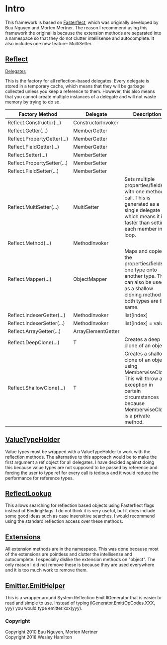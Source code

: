 # Intro

This framework is based on [Fasterflect](https://github.com/buunguyen/fasterflect), which was originally developed by 
Buu Nguyen and Morten Mertner. The reason I recommend using this framework the original is because the extension methods 
are separated into a namespace so that they do not clutter intellisense and autocomplete. It also includes one new feature: 
MultiSetter.

## [Reflect](https://github.com/ffhighwind/fasterflect/blob/master/Fasterflect/Fasterflect/Reflect.cs)

[Delegates](https://github.com/ffhighwind/fasterflect/blob/master/Fasterflect/Fasterflect/Delegates.cs)

This is the factory for all reflection-based delegates. Every delegate is stored in a temporary cache, which means that they will be 
garbage collected unless you keep a reference to them. However, this also means that you cannot create multiple instances of a delegate
and will not waste memory by trying to do so.

| Factory Method | Delegate | Description |
| --- | --- | --- |
| Reflect.Constructor(...) | ConstructorInvoker | |
| Reflect.Getter(...) | MemberGetter | | 
| Reflect.PropertyGetter(...) | MemberGetter | |
| Reflect.FieldGetter(...) | MemberGetter | |
| Reflect.Setter(...) | MemberSetter | |
| Reflect.PropertySetter(...) | MemberSetter | |
| Reflect.FieldSetter(...) | MemberSetter | |
| Reflect.MultiSetter(...) | MultiSetter | Sets multiple properties/fields with one method call. This is generated as a single delegate which means it is faster than setting each member in a loop. |
| Reflect.Method(...) | MethodInvoker | |
| Reflect.Mapper(...) | ObjectMapper | Maps and copies the properties/fields of one type onto another type. This can also be used as a shallow cloning method if both types are the same. |
| Reflect.IndexerGetter(...) | MethodInvoker | list[index] |
| Reflect.IndexerSetter(...) | MethodInvoker | list[index] = value |
| Reflect.ArrayGetter(...) | ArrayElementGetter |  |
| Reflect.DeepClone<T>(...) | T | Creates a deep clone of an object. |
| Reflect.ShallowClone<T>(...) | T | Creates a shallow clone of an object using MemberwiseClone. This will throw an exception in certain circumstances because MemberwiseClone is a private method. |

## [ValueTypeHolder](https://github.com/ffhighwind/fasterflect/blob/master/Fasterflect/Fasterflect/ValueTypeHolder.cs)

Value types must be wrapped with a ValueTypeHolder to work with the reflection methods. The alternative to this approach would be 
to make the first argument a ref object for all delegates. I have decided against doing this because value types are not supposed 
to be passed by reference and forcing the user to type ref for every call is tedious and it would reduce the performance for reference types.

## [ReflectLookup](https://github.com/ffhighwind/fasterflect/blob/master/Fasterflect/Fasterflect/ReflectLookup.cs)

This allows searching for reflection based objects using Fasterflect flags instead of BindingFlags. I do not think it is very useful, 
but it does include some good ideas such as case insensitive searches. I would recommend using the standard reflection access over these methods.

## [Extensions](https://github.com/ffhighwind/fasterflect/tree/master/Fasterflect/Fasterflect/Extensions)

All extension methods are in the namespace. This was done because most of the extensions are pointless and clutter the intellisense
and autocomplete. I especially dislike the extension methods on "object". The only reason I did not remove these is because they are 
used everywhere and it is too much work to remove them.

## [Emitter.EmitHelper](https://github.com/ffhighwind/fasterflect/blob/master/Fasterflect/Fasterflect/Emitter/EmitHelper.cs)

This is a wrapper around System.Reflection.Emit.IlGenerator that is easier to read and simple to use. Instead of typing
ilGenerator.Emit(OpCodes.XXX, yyy) you would type emitter.xxx(yyy).

### Copyright
Copyright 2010 Buu Nguyen, Morten Mertner \
Copyright 2018 Wesley Hamilton
